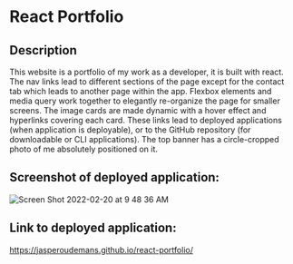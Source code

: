 # React Portfolio

## Description

This website is a portfolio of my work as a developer, it is built with react.
The nav links lead to different sections of the page except for the contact tab which leads to another page within the app.
Flexbox elements and media query work together to elegantly re-organize the page for smaller screens.
The image cards are made dynamic with a hover effect and hyperlinks covering each card. These links lead to deployed applications (when application is deployable), or to the GitHub repository (for downloadable or CLI applications).
The top banner has a circle-cropped photo of me absolutely positioned on it.

## Screenshot of deployed application:

![Screen Shot 2022-02-20 at 9 48 36 AM](https://user-images.githubusercontent.com/88591791/154853955-37754a98-a4b4-4edc-abea-022861d51f70.png)

## Link to deployed application:

https://jasperoudemans.github.io/react-portfolio/
